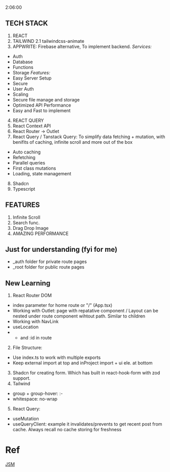 2:06:00

## TECH STACK

1. REACT
2. TAILWIND
   2.1 tailwindcss-animate
3. APPWRITE: Firebase alternative, To implement backend.
   _Services:_

- Auth
- Database
- Functions
- Storage
  _Features:_
- Easy Server Setup
- Secure
- User Auth
- Scaling
- Secure file manage and storage
- Optimized API Performance
- Easy and Fast to implement

4. REACT QUERY
5. React Context API
6. React Router -> Outlet
7. React Query / Tanstack Query: To simplify data fetching + mutation, with benifits of caching, infinite scroll and more out of the box

- Auto caching
- Refetching
- Parallel queries
- First class mutations
- Loading, state management

8. Shadcn
9. Typescript

## FEATURES

1. Infinite Scroll
2. Search func.
3. Drag Drop Image
4. AMAZING PERFORMANCE

## Just for understanding (fyi for me)

- \_auth folder for private route pages
- \_root folder for public route pages

## New Learning

1. React Router DOM

- index parameter for home route or "/" (App.tsx)
- Working with Outlet: page with repatative component / Layout can be nested under route component wihtout path.
  Similar to children
- Working with NavLink
- useLocation
- - and :id in route

2. File Structure:

- Use index.ts to work with multiple exports
- Keep external import at top and inProject import + ui ele. at bottom

3. Shadcn for creating form. Which has built in react-hook-form with zod support.
4. Tailwind

- group + group-hover: :-
- whitespace: no-wrap

5. React Query:

- useMutation
- useQueryClient: example it invalidates/prevents to get recent post from cache. Always recall no cache storing for freshness

# Ref

[JSM](https://www.youtube.com/watch?v=_W3R2VwRyF4)
